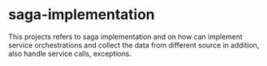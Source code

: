 # saga-implementation
This projects refers to saga implementation and on how can implement service orchestrations and collect the data from different source in addition, also handle service calls, exceptions.
